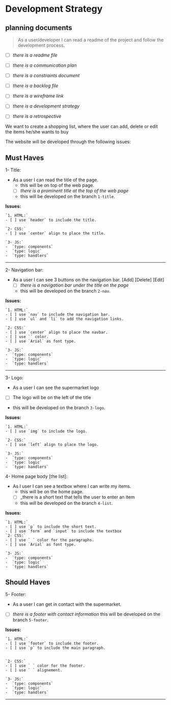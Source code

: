 <!--

- As a user I can add items on a shopping list 
- As a user I can remove items from the shopping list
- As a user I can see all items on the shopping list
- As a user I can edit the shopping list
- As a user I want to add each items to different categories
- As a user I want a checkbox with each item to mark it done 

  There will be different types of tasks for each user story:
    `type: components`
    `type: css`
    `type: logic`
    `type: handlers`
    ...

-->

# Development Strategy

## planning documents

> As a user/developer I can read a readme of the project and follow the development process.

- [ ] _there is a readme file_
- [ ] _there is a communication plan_
- [ ] _there is a constraints document_
- [ ] _there is a backlog file_
- [ ] _there is a wireframe link_
- [ ] _there is a development strategy_
- [ ] _there is a retrospective_


We want to create a shopping list, where the user can add, delete or edit the items he/she wants to buy

The website will be developed through the following issues:

## Must Haves

1- Title:

- As a user I can read the title of the page.
  - this will be on top of the web page.
  - [ ] _there is a prominent title at the top of the web page_
  - this will be developed on the branch `1-title`.

**Issues:**

    `1. HTML:`
    - [ ] use `header` to include the title.

    `2- CSS:`
    - [ ] use `center` align to place the title.

    `3- JS:`
    -  `type: components`
    -  `type: logic`
    -  `type: handlers`

---

2- Navigation bar:

- As a user I can see 3 buttons on the navigation bar. [Add] [Delete] [Edit]
  - [ ] _there is a navigation bar under the title on the page_
  - this will be developed on the branch `2-nav`.

**Issues:**

    `1. HTML:`
    - [ ] use `nav` to include the navigation bar.
    - [ ] use `ul` and `li` to add the navigation links.

    `2- CSS:`
    - [ ] use `center` align to place the navbar.
    - [ ] use `` color.
    - [ ] use `Arial` as font type.

    `3- JS:`
    -  `type: components`
    -  `type: logic`
    -  `type: handlers`

---
3- Logo:

- As a user I can see the supermarket logo
- [ ] The logo will be on the left of the title
- this will be developed on the branch `3-logo`.

**Issues:**

    `1. HTML:`
    - [ ] use `img` to include the logo.

    `2- CSS:`
    - [ ] use `left` align to place the logo.

    `3- JS:`
    -  `type: components`
    -  `type: logic`
    -  `type: handlers`

4- Home page body [the list]:

- As I user I can see a textbox where I can write my items.
  - this will be on the home page.
  - [ ] _there is a short text that tells the user to enter an item
  - this will be developed on the branch `4-list`.

**Issues:**

    `1. HTML:`
    - [ ] use `p` to include the short text.
    - [ ] use `form` and `input` to include the textbox
    `2- CSS:`
    - [ ] use ` ` color for the paragraphs.
    - [ ] use `Arial` as font type.

    `3- JS:`
    -  `type: components`
    -  `type: logic`
    -  `type: handlers`

## Should Haves

5- Footer:

- As a user I can get in contact with the supermarket.
- [ ] _there is a footer with contact information_
this will be developed on the branch `5-footer`.

**Issues:**

    `1. HTML:`
    - [ ] use `footer` to include the footer.
    - [ ] use `p` to include the main paragraph.


    `2- CSS:`
    - [ ] use ` ` color for the footer.
    - [ ] use ` ` alignement.

    `3- JS:`
    -  `type: components`
    -  `type: logic`
    -  `type: handlers`

---
